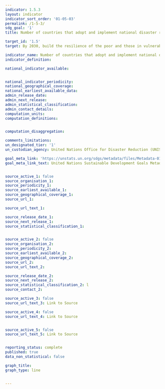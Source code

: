 ```yaml
---
indicator: 1.5.3
layout: indicator
indicator_sort_order: '01-05-03'
permalink: /1-5-3/
sdg_goal: '1'
title: Number of countries that adopt and implement national disaster risk reduction strategies in line with the Sendai Framework for Disaster Risk Reduction 2015-2030

target_id: '1.5'
target: By 2030, build the resilience of the poor and those in vulnerable situation and reduce their exposure and vulnerability to climate-related extreme events and other economic, social and environmental shocks and disasters

indicator_name: Number of countries that adopt and implement national disaster risk reduction strategies in line with the Sendai Framework for Disaster Risk Reduction 2015-2030
indicator_definition:

national_indicator_available:


national_indicator_periodicity:
national_geographical_coverage:
national_earliest_available_data:
admin_release_date:
admin_next_release:
admin_statistical_classification:
admin_contact_details:
computation_units:  
computation_definitions:


computation_disaggregation:

comments_limitations:
un_designated_tier: '1'
un_custodian_agency: United Nations Office for Disaster Reduction (UNISDR)

goal_meta_link: 'https://unstats.un.org/sdgs/metadata/files/Metadata-01-05-03.pdf'
goal_meta_link_text: United Nations Sustainable Development Goals Metadata


source_active_1: false
source_organisation_1:
source_periodicity_1:
source_earliest_available_1:
source_geographical_coverage_1:
source_url_1:

source_url_text_1:

source_release_date_1:
source_next_release_1:
source_statistical_classification_1:


source_active_2: false
source_organisation_2:
source_periodicity_2:
source_earliest_available_2:
source_geographical_coverage_2:
source_url_2:
source_url_text_2:

source_release_date_2:
source_next_release_2:
source_statistical_classification_2: l
source_contact_2:

source_active_3: false
source_url_text_3: Link to Source

source_active_4: false
source_url_text_4: Link to Source


source_active_5: false
source_url_text_5: Link to Source


reporting_status: complete
published: true
data_non_statistical: false

graph_title:
graph_type: line


---
```

